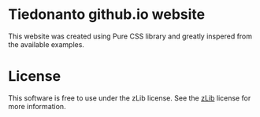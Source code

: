 # Tiedonanto github.io website

This website was created using Pure CSS library and greatly inspered
from the available examples.

[pure]: http://purecss.io/
[pure-site]: https://github.com/pure-css/pure-site

# License

This software is free to use under the zLib license.
See the [zLib][] license for more information.

[zLib]: http://www.zlib.net/zlib_license.html
